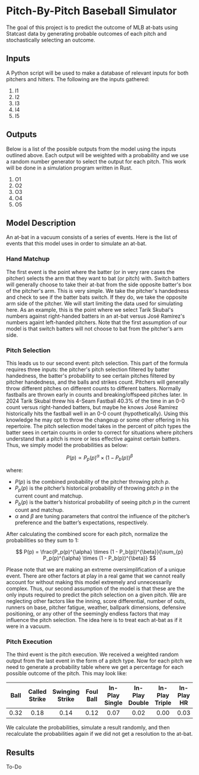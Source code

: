 # Pitch-By-Pitch Baseball Simulator
The goal of this project is to predict the outcome of MLB at-bats using Statcast data by generating probable outcomes of each pitch and stochastically selecting an outcome.

## Inputs
A Python script will be used to make a database of relevant inputs for both pitchers and hitters. The following are the inputs gathered:
1. I1
2. I2
3. I3
4. I4
5. I5

## Outputs
Below is a list of the possible outputs from the model using the inputs outlined above. Each output will be weighted with a probability and we use a random number generator to select the output for each pitch. This work will be done in a simulation program written in Rust.
1. O1
2. O2
3. O3
4. O4
5. O5

## Model Description
An at-bat in a vacuum consists of a series of events. Here is the list of events that this model uses in order to simulate an at-bat.

### Hand Matchup
The first event is the point where the batter (or in very rare cases the pitcher) selects the arm that they want to bat (or pitch) with. Switch batters will generally choose to take their at-bat from the side opposite batter's box of the pitcher's arm. This is very simple. We take the pitcher's handedness and check to see if the batter bats switch. If they do, we take the opposite arm side of the pitcher. We will start limiting the data used for simulating here. As an example, this is the point where we select Tarik Skubal's numbers against right-handed batters in an at-bat versus José Ramírez's numbers againt left-handed pitchers. Note that the first assumption of our model is that switch batters will not choose to bat from the pitcher's arm side.

### Pitch Selection
This leads us to our second event: pitch selection. This part of the formula requires three inputs: the pitcher's pitch selection filtered by batter handedness, the batter's probability to see certain pitches filtered by pitcher handedness, and the balls and strikes count. Pitchers will generally throw different pitches on different counts to different batters. Normally fastballs are thrown early in counts and breaking/offspeed pitches later. In 2024 Tarik Skubal threw his 4-Seam Fastball 40.3% of the time in an 0-0 count versus right-handed batters, but maybe he knows José Ramírez historically hits the fastball well in an 0-0 count (hypothetically). Using this knowledge he may opt to throw the changeup or some other offering in his repertoire. The pitch selection model takes in the percent of pitch types the batter sees in certain counts in order to correct for situations where pitchers understand that a pitch is more or less effective against certain batters. Thus, we simply model the probabilities as below:

$$
P(p) \propto P_p(p)^{\alpha} \times (1 - P_b(p))^{\beta}
$$

where:

- $P(p)$ is the combined probability of the pitcher throwing pitch $p$.
- $P_p(p)$ is the pitcher’s historical probability of throwing pitch $p$ in the current count and matchup.
- $P_b(p)$ is the batter’s historical probability of seeing pitch $p$ in the current count and matchup.
- $\alpha$ and $\beta$ are tuning parameters that control the influence of the pitcher’s preference and the batter’s expectations, respectively.

After calculating the combined score for each pitch, normalize the probabilities so they sum to 1:

$$
P(p) = \frac{P_p(p)^{\alpha} \times (1 - P_b(p))^{\beta}}{\sum_{p} P_p(p)^{\alpha} \times (1 - P_b(p))^{\beta}}
$$

Please note that we are making an extreme oversimplification of a unique event. There are other factors at play in a real game that we cannot really account for without making this model extremely and unnecessarily complex. Thus, our second assumption of the model is that these are the only inputs required to predict the pitch selection on a given pitch. We are neglecting other factors like the inning, score differential, number of outs, runners on base, pitcher fatigue, weather, ballpark dimensions, defensive positioning, or any other of the seemingly endless factors that may influence the pitch selection. The idea here is to treat each at-bat as if it were in a vacuum.

### Pitch Execution
The third event is the pitch execution. We received a weighted random output from the last event in the form of a pitch type. Now for each pitch we need to generate a probability table where we get a percentage for each possible outcome of the pitch. This may look like:

| Ball            | Called Strike   | Swinging Strike | Foul Ball       | In-Play Single  | In-Play Double  | In-Play Triple  | In-Play HR      | In-Play Out     |
|:---------------:|:---------------:|:---------------:|:---------------:|:---------------:|:---------------:|:---------------:|:---------------:|:---------------:|
| 0.32            | 0.18            | 0.14            | 0.12            | 0.07            | 0.02            | 0.00            | 0.03            | 0.12            |

We calculate the probabilities, simulate a result randomly, and then recalculate the probabilities again if we did not get a resolution to the at-bat.

## Results
To-Do
